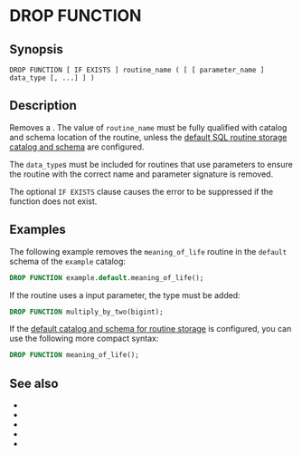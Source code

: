 # DROP FUNCTION

## Synopsis

```text
DROP FUNCTION [ IF EXISTS ] routine_name ( [ [ parameter_name ] data_type [, ...] ] )
```

## Description

Removes a [](routine-catalog). The value of `routine_name`
must be fully qualified with catalog and schema location of the routine, unless
the [default SQL routine storage catalog and
schema](/admin/properties-sql-environment) are configured.

The `data_type`s must be included for routines that use parameters to ensure the
routine with the correct name and parameter signature is removed.

The optional `IF EXISTS` clause causes the error to be suppressed if
the function does not exist.

## Examples

The following example removes the `meaning_of_life` routine in the `default`
schema of the `example` catalog:

```sql
DROP FUNCTION example.default.meaning_of_life();
```

If the routine uses a input parameter, the type must be added:

```sql
DROP FUNCTION multiply_by_two(bigint);
```

If the [default catalog and schema for routine
storage](/admin/properties-sql-environment) is configured, you can use the
following more compact syntax:

```sql
DROP FUNCTION meaning_of_life();
```

## See also

* [](/sql/create-function)
* [](/sql/show-create-function)
* [](/sql/show-functions)
* [](/udf)
* [](/admin/properties-sql-environment)
